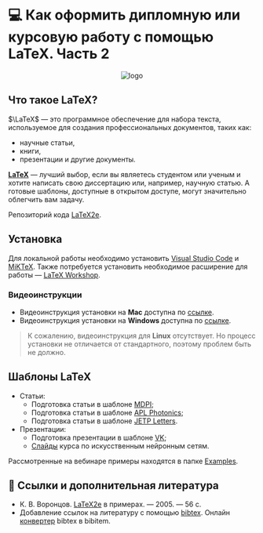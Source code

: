 # 💻 Как оформить дипломную или курсовую работу с помощью LaTeX. Часть 2


<div align="center">
 
![logo](https://user-images.githubusercontent.com/28728575/232098357-dff9a15f-43a4-4113-8b69-579543e32c65.png)

</div>

## Что такое LaTeX?

$\LaTeX$ — это программное обеспечение для набора текста, используемое для создания профессиональных документов, таких как:
- научные статьи,
- книги,
- презентации и другие документы.

[**LaTeX**][latex_wiki] — лучший выбор, если вы являетесь студентом или ученым и хотите написать свою диссертацию или, например,  научную статью. А готовые шаблоны, доступные в открытом доступе, могут значительно облегчить вам задачу.

Репозиторий кода [LaTeX2e][latex2e].
 

## Установка

Для локальной работы необходимо установить [Visual Studio Code][3] и [MiKTeX][4]. Также потребуется установить необходимое расширение для работы — [LaTeX Workshop][latex_ws].

### Видеоинструкции
- Видеоинструкция установки на **Mac** доступна по [ссылке][s].
- Видеоинструкция установки на **Windows** доступна по [ссылке][2].
> К сожалению, видеоинструкция для **Linux** отсутствует. Но процесс установки не отличается от стандартного, поэтому проблем быть не должно. 

## Шаблоны LaTeX

- Статьи:
  - Подготовка статьи в шаблоне [MDPI][mdpi];
  - Подготовка статьи в шаблоне [APL Photonics][apl_photonics];
  - Подготовка статьи в шаблоне [JETP Letters][jetpletters].
- Презентации:
  - Подготовка презентации в шаблоне [VK][vk];
  - [Слайды][borgelt] курса по искусственным нейронным сетям.
<!-- - Дипломные/курсовые/диссертационные работы. -->

Рассмотренные на вебинаре примеры находятся в папке [Examples](./Examples).



<!-- ## Где рисовать

- METAPOST. [Ссылка][metapost] на краткий курс. -->


## 📝 Ссылки и дополнительная литература
- К. В. Воронцов. [LaTeX2e][latex_examples] в примерах. — 2005. — 56 c.
- Добавление ссылок на литературу с помощью [bibtex][bibtex]. Онлайн [конвертер][bib2bib] bibtex в bibitem.



<!-- Mac -->
[s]: https://www.youtube.com/watch?v=CmagZthwhaY&t
<!-- Windows -->
[2]: https://www.youtube.com/watch?v=4lyHIQl4VM8&t
[3]: https://code.visualstudio.com/
[4]: https://miktex.org/
[mdpi]: https://www.mdpi.com/authors/latex
[metapost]: http://mech.math.msu.su/~shvetz/54/inf/metapost/mpshort.pdf
[latex_examples]: http://www.machinelearning.ru/wiki/images/0/06/Voron05latex.pdf
[latex_ws]: https://marketplace.visualstudio.com/items?itemName=James-Yu.latex-workshop
[apl_photonics]: https://aip.scitation.org/app/authors/manuscript
[jetpletters]: http://jetpletters.ru/en/info.shtml
[vk]: https://ru.overleaf.com/latex/templates/vk-presentation-template/wcsvpzskcxrk
[borgelt]: https://borgelt.net/courses.html
[latex2e]: https://github.com/latex3/latex2e
[latex_wiki]: https://en.wikipedia.org/wiki/LaTeX
[bibtex]: https://www.overleaf.com/learn/latex/Bibliography_management_with_bibtex
[bib2bib]: https://asouqi.github.io/bibtex-converter/
